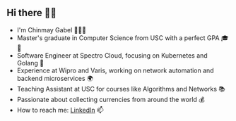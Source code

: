 ## Hi there 👋🏽

- I'm Chinmay Gabel 🙋🏽‍♂️
- Master's graduate in Computer Science from USC with a perfect GPA 🎓🌟
- Software Engineer at Spectro Cloud, focusing on Kubernetes and Golang 🚀
- Experience at Wipro and Varis, working on network automation and backend microservices 🌍
- Teaching Assistant at USC for courses like Algorithms and Networks 📚
- Passionate about collecting currencies from around the world 💰
- How to reach me: [LinkedIn](https://linkedin.com/in/chinmaygabel) 📫 
